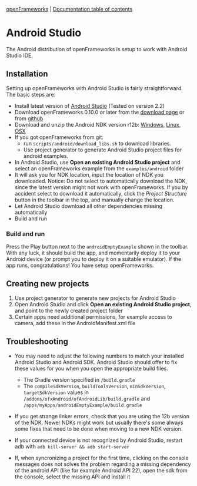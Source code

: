 [openFrameworks](http://openframeworks.cc/) | [Documentation table of contents](table_of_contents.md)

Android Studio
=======

The Android distribution of openFrameworks is setup to work with Android Studio IDE.

## Installation

Setting up openFrameworks with Android Studio is fairly straightforward. The basic steps are:

- Install latest version of [Android Studio](https://developer.android.com/studio/index.html) (Tested on version 2.2)
- Download openFrameworks 0.10.0 or later from the [download page](http://openframeworks.cc/download/) or from [github](https://github.com/openframeworks/openFrameworks/)
- Download and unzip the Android NDK version r12b: [Windows](https://dl.google.com/android/repository/android-ndk-r12b-windows-x86_64.zip), [Linux](https://dl.google.com/android/repository/android-ndk-r12b-linux-x86_64.zip), [OSX](https://dl.google.com/android/repository/android-ndk-r12b-darwin-x86_64.zip)
- If you got openFrameworks from git: 
	- run `scripts/android/download_libs.sh` to download libraries.
	- Use project generator to generate Android Studio project files for android examples.
- In Android Studio, use **Open an existing Android Studio project** and select an openFrameworks example from the `examples/android` folder
- It will ask you for NDK location, input the location of NDK you downloaded. Notice: Do not select to automatically download the NDK, since the latest version might not work with openFrameworks. If you by accident select to download it automatically, click the *Project Structure* button in the toolbar in the top, and manually change the location.
- Let Android Studio download all other dependencies missing automatically
- Build and run

### Build and run

Press the Play button next to the `androidEmptyExample` shown in the toolbar. With any luck, it should build the app, and momentarily deploy it to your Android device (or prompt you to deploy it on a suitable emulator). If the app runs, congratulations! You have setup openFrameworks.

## Creating new projects
1. Use project generator to generate new projects for Android Studio
2. Open Android Studio and click **Open an existing Android Studio project**, and point to the newly created project folder
3. Certain apps need additional permissions, for example access to camera, add these in the AndroidManifest.xml file

## Troubleshooting

- You may need to adjust the following numbers to match your installed Android Studio and Android SDK. Android Studio should offer to fix these values for you when you open the appropriate build files.

    - The Gradle version specified in `/build.gradle`
    - The `compileSdkVersion`, `buildToolsVersion`, `minSdkVersion`, `targetSdkVersion` values
        in `/addons/ofxAndroid/ofAndroidLib/build.gradle` and `/apps/myApps/androidEmptyExample/build.gradle`

- If you get strange linker errors, check that you are using the 12b version of the NDK. Newer NDKs might work but usually there's some always some fixes that need to be done when moving to a new NDK version.

- If your connected device is not recognized by Android Studio, restart adb
  with `adb kill-server && adb start-server`

- If, when syncronizing a project for the first time, clicking on the console
  messages does not solves the problem regarding a missing dependency of the
  android API (like for example Android API 22), open the sdk from the console,
   select the missing API and install it